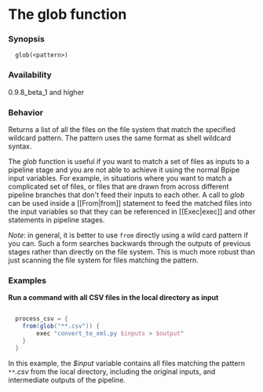 # The glob function

### Synopsis

    
    
      glob(<pattern>)
    

### Availability

0.9.8_beta_1 and higher

### Behavior

Returns a list of all the files on the file system that match the specified wildcard pattern. The pattern uses the same format as shell wildcard syntax.

The *glob* function is useful if you want to match a set of files as inputs to a pipeline stage and you are not able to achieve it using the normal Bpipe input variables. For example, in situations where you want to match a complicated set of files, or files that are drawn from across different pipeline branches that don't feed their inputs to each other. A call to *glob* can be used inside a [[From|from]] statement to feed the matched files  into the input variables so that they can be referenced in [[Exec|exec]] and other statements in pipeline stages.

*Note*: in general, it is better to use `from` directly using a wild card pattern if you can. Such a form searches backwards through the outputs of previous stages rather than directly on the file system. This is much more robust than just scanning the file system for files matching the pattern.

### Examples

**Run a command with all CSV files in the local directory as input**
```groovy 

  process_csv = {
    from(glob("**.csv")) {
        exec "convert_to_xml.py $inputs > $output"
    }
  }
```

In this example, the *$input* variable contains all files matching the pattern *`**`.csv* from the local directory, including the original inputs, and intermediate outputs of the pipeline.
